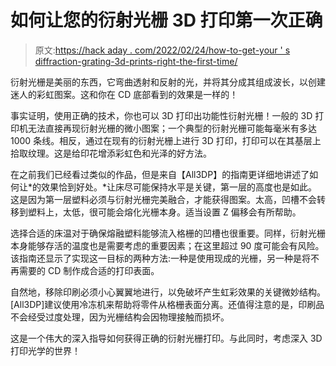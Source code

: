 # 如何让您的衍射光栅 3D 打印第一次正确

> 原文:[https://hack aday . com/2022/02/24/how-to-get-your ' s diffraction-grating-3d-prints-right-the-first-time/](https://hackaday.com/2022/02/24/how-to-get-your-diffraction-grating-3d-prints-right-the-first-time/)

衍射光栅是美丽的东西，它弯曲透射和反射的光，并将其分成其组成波长，以创建迷人的彩虹图案。这和你在 CD 底部看到的效果是一样的！

事实证明，使用正确的技术，你也可以 3D 打印出功能性衍射光栅！一般的 3D 打印机无法直接再现衍射光栅的微小图案；一个典型的衍射光栅可能每毫米有多达 1000 条线。相反，通过在现有的衍射光栅上进行 3D 打印，打印可以在其基层上拾取纹理。这是给印花增添彩虹色和光泽的好方法。

在之前我们已经看过类似的作品，但是来自【All3DP】的指南更详细地讲述了如何让*的效果恰到好处。*让床尽可能保持水平是关键，第一层的高度也是如此。这是因为第一层塑料必须与衍射光栅完美融合，才能获得图案。太高，凹槽不会转移到塑料上，太低，很可能会熔化光栅本身。适当设置 Z 偏移会有所帮助。

选择合适的床温对于确保熔融塑料能够流入格栅的凹槽也很重要。同样，衍射光栅本身能够存活的温度也是需要考虑的重要因素；在这里超过 90 度可能会有风险。该指南还显示了实现这一目标的两种方法:一种是使用现成的光栅，另一种是将不再需要的 CD 制作成合适的打印表面。

自然地，移除印刷必须小心翼翼地进行，以免破坏产生虹彩效果的关键微妙结构。[All3DP]建议使用冷冻机来帮助将零件从格栅表面分离。还值得注意的是，印刷品不会经受过度处理，因为光栅结构会因物理接触而损坏。

这是一个伟大的深入指导如何获得正确的衍射光栅打印。与此同时，考虑深入 3D 打印光学的世界！